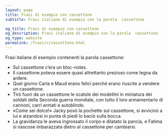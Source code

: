 ```yaml
---
layout: page
title: Frasi di esempio con cassettone 
subtitle: Frasi italiane di esempio con la parola  cassettone

og_title: Frasi di esempio con cassettone 
og_description: Frasi italiane di esempio con la parola  cassettone
og_type: website
permalink: /frasi/c/cassettone.html
---
```


Frasi italiane di esempio contenenti la parola cassettone:


- Sul cassettone c’era un bloc-notes.
- Il cassettone poteva essere quasi altrettanto prezioso come legna da ardere.
- Quel giorno Carla e Maud erano felici perché erano riuscite a vendere un cassettone.
- Tirò fuori da un cassettone le scatole dei modellini in miniatura dei soldati della Seconda guerra mondiale, con tutto il loro armamentario di cannoni, carri armati e autoblindo.
- «Come sei dolce!» Jacky posò la pochette sul cassettone, si avvicinò a lui e alzandosi in punta di piedi lo baciò sulla bocca.
- La gravidanza le aveva ingrossato il corpo e dilatato la pancia, e Fatima si nascose imbarazzata dietro al cassettone per cambiarsi.
